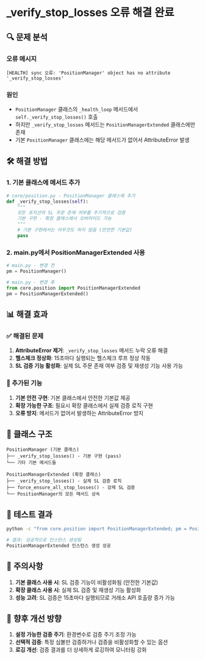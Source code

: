 # _verify_stop_losses 오류 해결 완료

## 🔍 문제 분석

### 오류 메시지
```
[HEALTH] sync 오류: 'PositionManager' object has no attribute '_verify_stop_losses'
```

### 원인
- `PositionManager` 클래스의 `_health_loop` 메서드에서 `self._verify_stop_losses()` 호출
- 하지만 `_verify_stop_losses` 메서드는 `PositionManagerExtended` 클래스에만 존재
- 기본 `PositionManager` 클래스에는 해당 메서드가 없어서 AttributeError 발생

## 🛠️ 해결 방법

### 1. 기본 클래스에 메서드 추가
```python
# core/position.py - PositionManager 클래스에 추가
def _verify_stop_losses(self):
    """
    모든 포지션의 SL 주문 존재 여부를 주기적으로 검증
    기본 구현 - 확장 클래스에서 오버라이드 가능
    """
    # 기본 구현에서는 아무것도 하지 않음 (안전한 기본값)
    pass
```

### 2. main.py에서 PositionManagerExtended 사용
```python
# main.py - 변경 전
pm = PositionManager()

# main.py - 변경 후  
from core.position import PositionManagerExtended
pm = PositionManagerExtended()
```

## 📊 해결 효과

### ✅ 해결된 문제
1. **AttributeError 제거**: `_verify_stop_losses` 메서드 누락 오류 해결
2. **헬스체크 정상화**: 15초마다 실행되는 헬스체크 루프 정상 작동
3. **SL 검증 기능 활성화**: 실제 SL 주문 존재 여부 검증 및 재생성 기능 사용 가능

### 🔧 추가된 기능
1. **기본 안전 구현**: 기본 클래스에서 안전한 기본값 제공
2. **확장 가능한 구조**: 필요시 확장 클래스에서 실제 검증 로직 구현
3. **오류 방지**: 메서드가 없어서 발생하는 AttributeError 방지

## 🎯 클래스 구조

```
PositionManager (기본 클래스)
├── _verify_stop_losses() - 기본 구현 (pass)
└── 기타 기본 메서드들

PositionManagerExtended (확장 클래스)
├── _verify_stop_losses() - 실제 SL 검증 로직
├── force_ensure_all_stop_losses() - 강제 SL 검증
└── PositionManager의 모든 메서드 상속
```

## 🚀 테스트 결과

```bash
python -c "from core.position import PositionManagerExtended; pm = PositionManagerExtended(); print('PositionManagerExtended 인스턴스 생성 성공')"

# 결과: 성공적으로 인스턴스 생성됨
PositionManagerExtended 인스턴스 생성 성공
```

## 📝 주의사항

1. **기본 클래스 사용 시**: SL 검증 기능이 비활성화됨 (안전한 기본값)
2. **확장 클래스 사용 시**: 실제 SL 검증 및 재생성 기능 활성화
3. **성능 고려**: SL 검증은 15초마다 실행되므로 거래소 API 호출량 증가 가능

## 🔄 향후 개선 방향

1. **설정 가능한 검증 주기**: 환경변수로 검증 주기 조정 가능
2. **선택적 검증**: 특정 심볼만 검증하거나 검증을 비활성화할 수 있는 옵션
3. **로깅 개선**: 검증 결과를 더 상세하게 로깅하여 모니터링 강화 